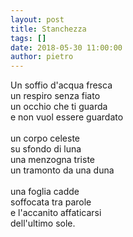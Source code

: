 ```yaml
---
layout: post
title: Stanchezza
tags: []
date: 2018-05-30 11:00:00
author: pietro
---
```

Un soffio d'acqua fresca<br/>un respiro senza fiato<br/>un occhio che ti guarda<br/>e non vuol essere guardato<br/><br/>un corpo celeste<br/>su sfondo di luna<br/>una menzogna triste<br/>un tramonto da una duna<br/><br/>una foglia cadde<br/>soffocata tra parole<br/>e l'accanito affaticarsi<br/>dell'ultimo sole.
